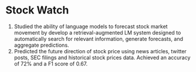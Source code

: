 # Stock Watch

1. Studied the ability of language models to forecast stock market movement by develop a retrieval-augmented LM system designed to automatically search for relevant information, generate forecasts, and aggregate predictions.
2. Predicted the future direction of stock price using news articles, twitter posts, SEC filings and historical stock prices data. Achieved an accuracy of 72% and a F1 score of 0.67.
